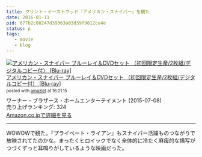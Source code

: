 ```yaml
---
title: クリント・イーストウッド『アメリカン・スナイパー』を観た
date: 2016-01-11
pid: 677b2c08247d39363a03d39f9012ce4e
status: p
tags:
   - movie
   - blog
---
```


<div class="amazlet-box" style="margin-bottom:0px;"><div class="amazlet-image" style="float:left;margin:0px 12px 1px 0px;"><a href="http://www.amazon.co.jp/exec/obidos/ASIN/B00VX9831A/dotimpact-22/ref=nosim/" name="amazletlink" target="_blank"><img src="http://ecx.images-amazon.com/images/I/51OzOrGePGL._SL160_.jpg" alt="アメリカン・スナイパー ブルーレイ＆DVDセット （初回限定生産/2枚組/デジタルコピー付） [Blu-ray]" style="border: none;" /></a></div><div class="amazlet-info" style="line-height:120%; margin-bottom: 10px"><div class="amazlet-name" style="margin-bottom:10px;line-height:120%"><a href="http://www.amazon.co.jp/exec/obidos/ASIN/B00VX9831A/dotimpact-22/ref=nosim/" name="amazletlink" target="_blank">アメリカン・スナイパー ブルーレイ＆DVDセット （初回限定生産/2枚組/デジタルコピー付） [Blu-ray]</a><div class="amazlet-powered-date" style="font-size:80%;margin-top:5px;line-height:120%">posted with <a href="http://www.amazlet.com/" title="amazlet" target="_blank">amazlet</a> at 16.01.15</div></div><div class="amazlet-detail">ワーナー・ブラザース・ホームエンターテイメント (2015-07-08)<br />売り上げランキング: 324<br /></div><div class="amazlet-sub-info" style="float: left;"><div class="amazlet-link" style="margin-top: 5px"><a href="http://www.amazon.co.jp/exec/obidos/ASIN/B00VX9831A/dotimpact-22/ref=nosim/" name="amazletlink" target="_blank">Amazon.co.jpで詳細を見る</a></div></div></div><div class="amazlet-footer" style="clear: left"></div></div>

---- 

WOWOWで観た。『プライベート・ライアン』もスナイパー活躍ものつながりで放映されてたのかな。まったくヒロイックでなく全体的に冷たく麻痺的な描写がつづくずっと耳鳴りがしているような映画だった。